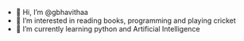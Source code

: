 - 👋 Hi, I’m @gbhavithaa
- 👀 I’m interested in reading books, programming and playing cricket
- 🌱 I’m currently learning python and Artificial Intelligence


<!---
gbhavithaa/gbhavithaa is a ✨ special ✨ repository because its `README.md` (this file) appears on your GitHub profile.
You can click the Preview link to take a look at your changes.
--->
